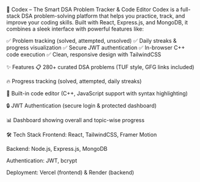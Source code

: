 🚀 Codex – The Smart DSA Problem Tracker & Code Editor
Codex is a full-stack DSA problem-solving platform that helps you practice, track, and improve your coding skills. Built with React, Express.js, and MongoDB, it combines a sleek interface with powerful features like:

✅ Problem tracking (solved, attempted, unsolved)
✅ Daily streaks & progress visualization
✅ Secure JWT authentication
✅ In-browser C++ code execution
✅ Clean, responsive design with TailwindCSS

✨ Features
📋 280+ curated DSA problems (TUF style, GFG links included)

🔥 Progress tracking (solved, attempted, daily streaks)

📝 Built-in code editor (C++, JavaScript support with syntax highlighting)

🔒 JWT Authentication (secure login & protected dashboard)

📊 Dashboard showing overall and topic-wise progress

🛠️ Tech Stack
Frontend: React, TailwindCSS, Framer Motion

Backend: Node.js, Express.js, MongoDB

Authentication: JWT, bcrypt

Deployment: Vercel (frontend) & Render (backend)
